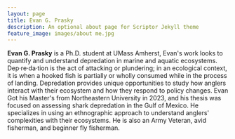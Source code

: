 ```yaml
---
layout: page
title: Evan G. Prasky
description: An optional about page for Scriptor Jekyll theme
feature_image: images/about me.jpg
---
```


**Evan G. Prasky** is a Ph.D. student at UMass Amherst, Evan's work looks to quantify and understand depredation in marine and aquatic ecosystems. Dep·re·da·tion is the act of attacking or plundering; in an ecological context, it is when a hooked fish is partially or wholly consumed while in the process of landing. Depredation provides unique opportunities to study how anglers interact with their ecosystem and how they respond to policy changes. Evan Got his Master's from Northeastern University in 2023, and his thesis was focused on assessing shark depredation in the Gulf of Mexico. He specializes in using an ethnographic approach to understand anglers' complexities with their ecosystems. He is also an Army Veteran, avid fisherman, and beginner fly fisherman.
